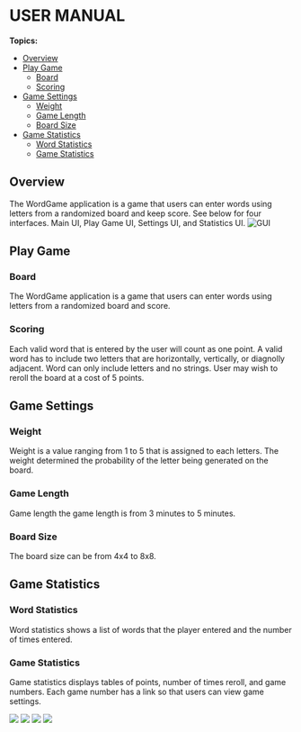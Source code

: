 # USER MANUAL

**Topics:**

* [Overview](#overview)
* [Play Game](#play-game)
    + [Board](#board)
    + [Scoring](#scoring)
* [Game Settings](#game-settings)
    + [Weight](#weight)
    + [Game Length](#game-length)
    + [Board Size](#board-size)
* [Game Statistics](#game-statistics)
    + [Word Statistics](#word-statistics)
    + [Game Statistics](#game-statistics)

## Overview
The WordGame application is a game that users can enter words using letters from a randomized board and keep score. 
See below for four interfaces. Main UI, Play Game UI, Settings UI, and Statistics UI.
![GUI](../images/GUIMockup.png) 
 
## Play Game
### Board
The WordGame application is a game that users can enter words using letters from a randomized board and score. 

### Scoring
Each valid word that is entered by the user will count as one point. A valid word has to include two letters that are horizontally, vertically, or diagnolly adjacent. Word can only include letters and no strings. User may wish to reroll the board at a cost of 5 points. 

## Game Settings
### Weight
Weight is a value ranging from 1 to 5 that is assigned to each letters. The weight determined the probability of the letter being generated on the board. 

### Game Length
Game length the game length is from 3 minutes to 5 minutes. 

### Board Size
The board size can be from 4x4 to 8x8.

## Game Statistics
### Word Statistics
Word statistics shows a list of words that the player entered and the number of times entered.

### Game Statistics
Game statistics displays tables of points, number of times reroll, and game numbers. 
Each game number has a link so that users can view game settings. 


![](../images/mainUI.png)
![](../images/playUI.png)
![](../images/statisticsUI.png)
![](../images/settingsUI.png)
